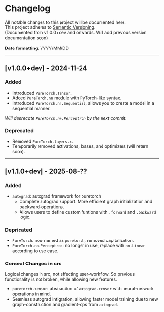 # Changelog

All notable changes to this project will be documented here.\
This project adheres to [Semantic Versioning](https://semver.org/).\
(Documented from v1.0.0+dev and onwards. Will add previous version documentation soon)
<br></br>
**Date formatting**: YYYY/MM/DD

---

## [v1.0.0+dev] - 2024-11-24
### Added
- Introduced `PureTorch.Tensor`.
- Added `PureTorch.nn` module with PyTorch-like syntax.
- Introduced `PureTorch.nn.Sequential`, allows you to create a model in a sequential manner.

*WIll deprecate `PureTorch.nn.Perceptron` by the next commit.*

### Deprecated
- Removed `PureTorch.layers.x`.
- Temporarily removed activations, losses, and optimizers (will return soon).

---

## [v1.1.0+dev] - 2025-08-??

### Added
- `autograd`: autograd framework for puretorch
  - Complete autograd support. More efficient graph initialization and backward-operations.
  - Allows users to define custom funtions with `.forward` and `.backward` logic.

### Depricated
- `PureTorch`: now named as `puretorch`, removed capitalization.
- `PureTorch.nn.Perceptron`: no longer in use, replace with `nn.Linear` according to use case.

### General Changes in src
Logical changes in src, not effecting user-workflow. So previous functionality is not broken, while allowing new features.

- `puretorch.tensor`: abstraction of `autograd.tensor` with neural-network operations in mind.
- Seamless autograd intigration, allowing faster model training due to new graph-construction and gradient-ops from `autograd`.